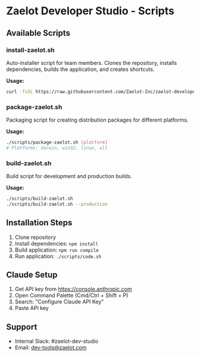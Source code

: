 # Zaelot Developer Studio - Scripts

## Available Scripts

### install-zaelot.sh
Auto-installer script for team members. Clones the repository, installs dependencies, builds the application, and creates shortcuts.

**Usage:**
```bash
curl -fsSL https://raw.githubusercontent.com/Zaelot-Inc/zaelot-developer-studio/main/scripts/install-zaelot.sh | bash
```

### package-zaelot.sh
Packaging script for creating distribution packages for different platforms.

**Usage:**
```bash
./scripts/package-zaelot.sh [platform]
# Platforms: darwin, win32, linux, all
```

### build-zaelot.sh
Build script for development and production builds.

**Usage:**
```bash
./scripts/build-zaelot.sh
./scripts/build-zaelot.sh --production
```

## Installation Steps

1. Clone repository
2. Install dependencies: `npm install`
3. Build application: `npm run compile`
4. Run application: `./scripts/code.sh`

## Claude Setup

1. Get API key from https://console.anthropic.com
2. Open Command Palette (Cmd/Ctrl + Shift + P)
3. Search: "Configure Claude API Key"
4. Paste API key

## Support

- Internal Slack: #zaelot-dev-studio
- Email: dev-tools@zaelot.com
